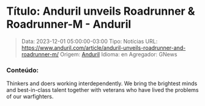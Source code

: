 # Título: Anduril unveils Roadrunner & Roadrunner-M - Anduril

>Data: 2023-12-01 05:00:00-03:00
>Tipo: Notícias
>URL: https://www.anduril.com/article/anduril-unveils-roadrunner-and-roadrunner-m/
>Origem: [Anduril](https://www.anduril.com)
>Idioma: en
>Agregador: GNews

### Conteúdo:

Thinkers and doers working interdependently. We bring the brightest minds and best-in-class talent together with veterans who have lived the problems of our warfighters.
